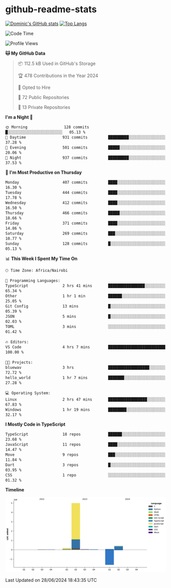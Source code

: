 # github-readme-stats
[![Dominic's GitHub stats](https://github-readme-stats.vercel.app/api?username=Domengo&show_icons=true)](https://github.com/anuraghazra/github-readme-stats)
[![Top Langs](https://github-readme-stats.vercel.app/api/top-langs/?username=Domengo&show_icons=true)](https://github.com/Domengo/github-readme-stats)

<!--START_SECTION:waka-->
![Code Time](http://img.shields.io/badge/Code%20Time-756%20hrs%207%20mins-blue)

![Profile Views](http://img.shields.io/badge/Profile%20Views-0-blue)

**🐱 My GitHub Data** 

> 📦 112.5 kB Used in GitHub's Storage 
 > 
> 🏆 478 Contributions in the Year 2024
 > 
> 💼 Opted to Hire
 > 
> 📜 72 Public Repositories 
 > 
> 🔑 13 Private Repositories 
 > 
**I'm a Night 🦉** 

```text
🌞 Morning                128 commits         █░░░░░░░░░░░░░░░░░░░░░░░░   05.13 % 
🌆 Daytime                931 commits         █████████░░░░░░░░░░░░░░░░   37.28 % 
🌃 Evening                501 commits         █████░░░░░░░░░░░░░░░░░░░░   20.06 % 
🌙 Night                  937 commits         █████████░░░░░░░░░░░░░░░░   37.53 % 
```
📅 **I'm Most Productive on Thursday** 

```text
Monday                   407 commits         ████░░░░░░░░░░░░░░░░░░░░░   16.30 % 
Tuesday                  444 commits         ████░░░░░░░░░░░░░░░░░░░░░   17.78 % 
Wednesday                412 commits         ████░░░░░░░░░░░░░░░░░░░░░   16.50 % 
Thursday                 466 commits         █████░░░░░░░░░░░░░░░░░░░░   18.66 % 
Friday                   371 commits         ████░░░░░░░░░░░░░░░░░░░░░   14.86 % 
Saturday                 269 commits         ███░░░░░░░░░░░░░░░░░░░░░░   10.77 % 
Sunday                   128 commits         █░░░░░░░░░░░░░░░░░░░░░░░░   05.13 % 
```


📊 **This Week I Spent My Time On** 

```text
🕑︎ Time Zone: Africa/Nairobi

💬 Programming Languages: 
TypeScript               2 hrs 41 mins       ████████████████░░░░░░░░░   65.34 % 
Other                    1 hr 1 min          ██████░░░░░░░░░░░░░░░░░░░   25.05 % 
Git Config               13 mins             █░░░░░░░░░░░░░░░░░░░░░░░░   05.39 % 
JSON                     5 mins              █░░░░░░░░░░░░░░░░░░░░░░░░   02.03 % 
TOML                     3 mins              ░░░░░░░░░░░░░░░░░░░░░░░░░   01.42 % 

🔥 Editors: 
VS Code                  4 hrs 7 mins        █████████████████████████   100.00 % 

🐱‍💻 Projects: 
bluewav                  3 hrs               ██████████████████░░░░░░░   72.72 % 
hello_world              1 hr 7 mins         ███████░░░░░░░░░░░░░░░░░░   27.28 % 

💻 Operating System: 
Linux                    2 hrs 47 mins       █████████████████░░░░░░░░   67.83 % 
Windows                  1 hr 19 mins        ████████░░░░░░░░░░░░░░░░░   32.17 % 
```

**I Mostly Code in TypeScript** 

```text
TypeScript               18 repos            ██████░░░░░░░░░░░░░░░░░░░   23.68 % 
JavaScript               11 repos            ████░░░░░░░░░░░░░░░░░░░░░   14.47 % 
Move                     9 repos             ███░░░░░░░░░░░░░░░░░░░░░░   11.84 % 
Dart                     3 repos             █░░░░░░░░░░░░░░░░░░░░░░░░   03.95 % 
CSS                      1 repo              ░░░░░░░░░░░░░░░░░░░░░░░░░   01.32 % 
```



**Timeline**

![Lines of Code chart](https://raw.githubusercontent.com/Domengo/Domengo/main/assets/bar_graph.png)


 Last Updated on 28/06/2024 18:43:35 UTC
<!--END_SECTION:waka-->


